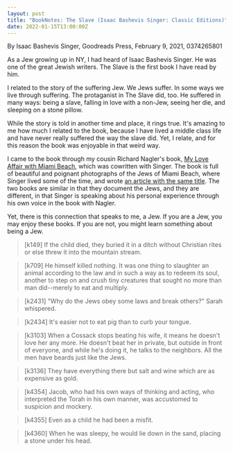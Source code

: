 ```yaml
---
layout: post
title: "BookNotes: The Slave (Isaac Bashevis Singer: Classic Editions)"
date: 2022-01-15T13:00:00Z
---
```

By Isaac Bashevis Singer, Goodreads Press, February 9, 2021, 0374265801

As a Jew growing up in NY, I had heard of Isaac Bashevis Singer. He
was one of the great Jewish writers. The Slave is the first book I
have read by him.

I related to the story of the suffering Jew. We Jews suffer. In some
ways we live through suffering. The protaganist in The Slave did,
too. He suffered in many ways: being a slave, falling in love with a
non-Jew, seeing her die, and sleeping on a stone pillow.

While the story is told in another time and place, it rings true. It's
amazing to me how much I related to the book, because I have lived a
middle class life and have never really suffered the way the slave
did. Yet, I relate, and for this reason the book was enjoyable in that
weird way.

I came to the book through my cousin Richard Nagler's book, [My Love Affair
with Miami Beach](https://www.amazon.com/dp/0671741845), which
was cowritten with Singer. The book is full of
beautiful and poignant photographs of the Jews of Miami Beach, where
Singer lived some of the time, and wrote
[an article with the same title](https://www.sun-sentinel.com/news/fl-xpm-1989-08-20-8902260876-story.html).
The two books are similar in that they document the Jews, and they are
different, in that Singer is speaking about his personal experience
through his own voice in the book with Nagler.

Yet, there is this connection that speaks to me, a Jew. If you are a
Jew, you may enjoy these books. If you are not, you might learn
something about being a Jew.

> [k149] If the child died, they buried it in a ditch without Christian
> rites or else threw it into the mountain stream.

> [k709] He himself killed nothing. It was one thing to slaughter an animal
> according to the law and in such a way as to redeem its soul, another to
> step on and crush tiny creatures that sought no more than man did--merely
> to eat and multiply.

> [k2431] "Why do the Jews obey some laws and break others?" Sarah
> whispered.

> [k2434] It's easier not to eat pig than to curb your tongue.

> [k3103] When a Cossack stops beating his wife, it means he doesn't love
> her any more. He doesn't beat her in private, but outside in front of
> everyone, and while he's doing it, he talks to the neighbors. All the men
> have beards just like the Jews.

> [k3136] They have everything there but salt and wine which are as
> expensive as gold.

> [k4354] Jacob, who had his own ways of thinking and acting, who
> interpreted the Torah in his own manner, was accustomed to suspicion and
> mockery.

> [k4355] Even as a child he had been a misfit.

> [k4360] When he was sleepy, he would lie down in the sand, placing a
> stone under his head.
